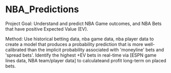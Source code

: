 # NBA_Predictions

Project Goal: Understand and predict NBA Game outcomes, and NBA Bets that have positive Expected Value (EV).

Method: Use historical betting data, nba game data, nba player data to create a model that produces a probability prediction that is more well-calibrated than the implicit
  probability associated with 'moneyline' bets and 'spread bets'. Identify the highest +EV bets in real-time via [ESPN game lines data, NBA team/player data] to calculateand profit long-term on placed bets.

